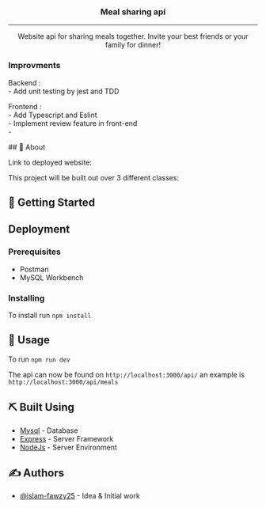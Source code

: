 

<h3 align="center">Meal sharing api</h3>

---

<p align="center"> Website api for sharing meals together. Invite your best friends or your family for dinner!
    <br> 
</p>




<h3>Improvments</h3>
<p>Backend :<br> 
- Add unit testing by jest and TDD
 </p>

<p>Frontend :<br>
 - Add Typescript and Eslint <br> 
 - Implement review feature in front-end <br> 
 -  
</p>
## 🧐 About <a name = "about"></a>

Link to deployed website: 

This project will be built out over 3 different classes:


## 🏁 Getting Started <a name = "getting_started"></a>


## Deployment <a name = "deployment"></a>

### Prerequisites

- Postman
- MySQL Workbench

### Installing

To install run `npm install`

## 🎈 Usage <a name="usage"></a>

To run `npm run dev`

The api can now be found on `http://localhost:3000/api/` an example is `http://localhost:3000/api/meals`

## ⛏️ Built Using <a name = "built_using"></a>

- [Mysql](https://www.npmjs.com/package/mysql) - Database
- [Express](https://expressjs.com/) - Server Framework
- [NodeJs](https://nodejs.org/en/) - Server Environment

## ✍️ Authors <a name = "authors"></a>

- [@islam-fawzy25](https://github.com/islam-fawzy25) - Idea & Initial work
